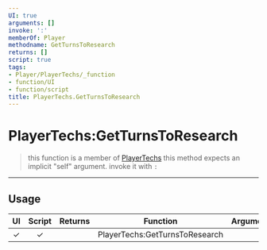 ```yaml
---
UI: true
arguments: []
invoke: ':'
memberOf: Player
methodname: GetTurnsToResearch
returns: []
script: true
tags:
- Player/PlayerTechs/_function
- function/UI
- function/script
title: PlayerTechs.GetTurnsToResearch
---
```

# PlayerTechs:GetTurnsToResearch
> this function is a member of [PlayerTechs](civ-6/lua/PlayerTechs.md)
> this method expects an implicit "self" argument. invoke it with `:`
-----
## Usage
|  UI | Script | Returns | Function | Arguments |
|:---:|:------:|-------:|:--------:|:---------|
|✓|✓||PlayerTechs:GetTurnsToResearch||
